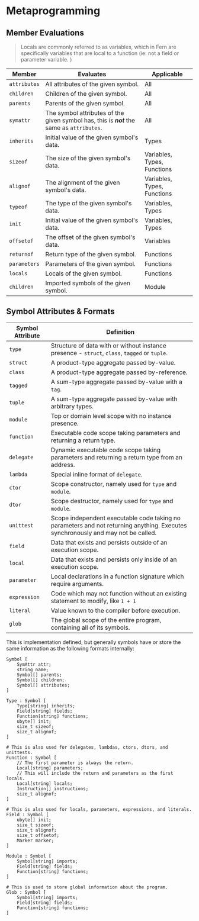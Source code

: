 # Metaprogramming

## Member Evaluations

> Locals are commonly referred to as variables, which in Fern are specifically variables that are local to a function (ie: not a field or parameter variable. )

| Member | Evaluates | Applicable |
|--------|-----------|------------|
| `attributes` | All attributes of the given symbol. | All |
| `children` | Children of the given symbol. | All |
| `parents` | Parents of the given symbol. | All |
| `symattr` | The symbol attributes of the given symbol has, this is ***not*** the same as `attributes`. | All |
| `inherits` | Initial value of the given symbol's data. | Types |
| `sizeof` | The size of the given symbol's data. | Variables, Types, Functions |
| `alignof` | The alignment of the given symbol's data. | Variables, Types, Functions |
| `typeof` | The type of the given symbol's data. | Variables, Types |
| `init` | Initial value of the given symbol's data. | Variables, Types |
| `offsetof` | The offset of the given symbol's data. | Variables |
| `returnof` | Return type of the given symbol. | Functions |
| `parameters` | Parameters of the given symbol. | Functions |
| `locals` | Locals of the given symbol. | Functions |
| `children` | Imported symbols of the given symbol. | Module |

## Symbol Attributes & Formats

| Symbol Attribute | Definition |
|-------------|------------|
| `type` | Structure of data with or without instance presence - `struct`, `class`, `tagged` or `tuple`. |
| `struct` | A product-type aggregate passed by-value. |
| `class` | A product-type aggregate passed by-reference. |
| `tagged` | A sum-type aggregate passed by-value with a `tag`. |
| `tuple` | A sum-type aggregate passed by-value with arbitrary types. |
| `module` | Top or domain level scope with no instance presence. |
| `function` | Executable code scope taking parameters and returning a return type. |
| `delegate` | Dynamic executable code scope taking parameters and returning a return type from an address. |
| `lambda` | Special inline format of `delegate`. |
| `ctor` | Scope constructor, namely used for `type` and `module`. |
| `dtor` | Scope destructor, namely used for `type` and `module`. |
| `unittest` | Scope independent executable code taking no parameters and not returning anything. Executes synchronously and may not be called. |
| `field` | Data that exists and persists outside of an execution scope. |
| `local` | Data that exists and persists only inside of an execution scope. |
| `parameter` | Local declarations in a function signature which require arguments. |
| `expression` | Code which may not function without an existing statement to modify, like `1 + 1` |
| `literal` | Value known to the compiler before execution. |
| `glob` | The global scope of the entire program, containing all of its symbols. |

This is implementation defined, but generally symbols have or store the same information as the following formats internally:

```
Symbol [ 
    SymAttr attr;
    string name;
    Symbol[] parents;
    Symbol[] children;
    Symbol[] attributes;
]
```

```
Type : Symbol [
    Type[string] inherits;
    Field[string] fields;
    Function[string] functions;
    ubyte[] init;
    size_t sizeof;
    size_t alignof;
]
```

```
# This is also used for delegates, lambdas, ctors, dtors, and unittests.
Function : Symbol [
    // The first parameter is always the return.
    Local[string] parameters;
    // This will include the return and parameters as the first locals.
    Local[string] locals;
    Instruction[] instructions;
    size_t alignof;
]
```

```
# This is also used for locals, parameters, expressions, and literals.
Field : Symbol [
    ubyte[] init;
    size_t sizeof;
    size_t alignof;
    size_t offsetof;
    Marker marker;
]
```

```
Module : Symbol [
    Symbol[string] imports;
    Field[string] fields;
    Function[string] functions;
]
```

```
# This is used to store global information about the program.
Glob : Symbol [
    Symbol[string] imports;
    Field[string] fields;
    Function[string] functions;
]
```